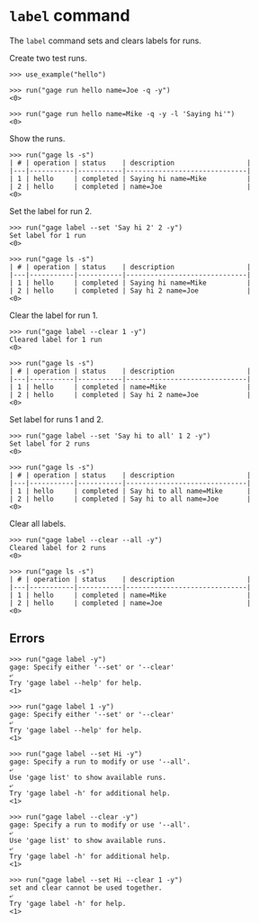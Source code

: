 # `label` command

The `label` command sets and clears labels for runs.

Create two test runs.

    >>> use_example("hello")

    >>> run("gage run hello name=Joe -q -y")
    <0>

    >>> run("gage run hello name=Mike -q -y -l 'Saying hi'")
    <0>

Show the runs.

    >>> run("gage ls -s")
    | # | operation | status    | description                  |
    |---|-----------|-----------|------------------------------|
    | 1 | hello     | completed | Saying hi name=Mike          |
    | 2 | hello     | completed | name=Joe                     |
    <0>

Set the label for run 2.

    >>> run("gage label --set 'Say hi 2' 2 -y")
    Set label for 1 run
    <0>

    >>> run("gage ls -s")
    | # | operation | status    | description                  |
    |---|-----------|-----------|------------------------------|
    | 1 | hello     | completed | Saying hi name=Mike          |
    | 2 | hello     | completed | Say hi 2 name=Joe            |
    <0>

Clear the label for run 1.

    >>> run("gage label --clear 1 -y")
    Cleared label for 1 run
    <0>

    >>> run("gage ls -s")
    | # | operation | status    | description                  |
    |---|-----------|-----------|------------------------------|
    | 1 | hello     | completed | name=Mike                    |
    | 2 | hello     | completed | Say hi 2 name=Joe            |
    <0>

Set label for runs 1 and 2.

    >>> run("gage label --set 'Say hi to all' 1 2 -y")
    Set label for 2 runs
    <0>

    >>> run("gage ls -s")
    | # | operation | status    | description                  |
    |---|-----------|-----------|------------------------------|
    | 1 | hello     | completed | Say hi to all name=Mike      |
    | 2 | hello     | completed | Say hi to all name=Joe       |
    <0>

Clear all labels.

    >>> run("gage label --clear --all -y")
    Cleared label for 2 runs
    <0>

    >>> run("gage ls -s")
    | # | operation | status    | description                  |
    |---|-----------|-----------|------------------------------|
    | 1 | hello     | completed | name=Mike                    |
    | 2 | hello     | completed | name=Joe                     |
    <0>

## Errors

    >>> run("gage label -y")
    gage: Specify either '--set' or '--clear'
    ⤶
    Try 'gage label --help' for help.
    <1>

    >>> run("gage label 1 -y")
    gage: Specify either '--set' or '--clear'
    ⤶
    Try 'gage label --help' for help.
    <1>

    >>> run("gage label --set Hi -y")
    gage: Specify a run to modify or use '--all'.
    ⤶
    Use 'gage list' to show available runs.
    ⤶
    Try 'gage label -h' for additional help.
    <1>

    >>> run("gage label --clear -y")
    gage: Specify a run to modify or use '--all'.
    ⤶
    Use 'gage list' to show available runs.
    ⤶
    Try 'gage label -h' for additional help.
    <1>

    >>> run("gage label --set Hi --clear 1 -y")
    set and clear cannot be used together.
    ⤶
    Try 'gage label -h' for help.
    <1>

